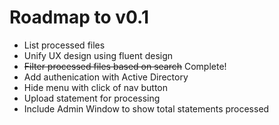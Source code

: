 # Roadmap to v0.1

- List processed files
- Unify UX design using fluent design
- ~~Filter processed files based on search~~ Complete!
- Add authenication with Active Directory
- Hide menu with click of nav button
- Upload statement for processing
- Include Admin Window to show total statements processed
